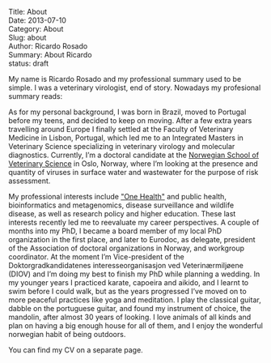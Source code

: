 Title: About  
Date: 2013-07-10  
Category: About  
Slug: about  
Author: Ricardo Rosado  
Summary: About Ricardo  
status: draft

My name is Ricardo Rosado and my professional summary used to be simple. I was a
veterinary virologist, end of story. Nowadays my profesional summary reads:


As for my personal background, I was born in Brazil, moved to Portugal before my
teens, and decided to keep on moving. After a few extra years travelling around
Europe I finally settled at the Faculty of Veterinary Medicine in Lisbon,
Portugal, which led me to an Integrated Masters in Veterinary Science
specializing in veterinary virology and molecular diagnostics. Currently, I’m a
doctoral candidate at the
[Norwegian School of Veterinary Science](http://www.nvh.no) in Oslo, Norway,
where I’m looking at the presence and quantity of viruses in surface water and
wastewater for the purpose of risk assessment.

My professional interests include
["One Health"](http://www.onehealthinitiative.com/) and public health,
bioinformatics and metagenomics, disease surveillance and wildlife disease, as
well as research policy and higher education. These last interests recently led
me to reevaluate my career perspectives. A couple of months into my PhD, I
became a board member of my local PhD organization in the first place, and later
to Eurodoc, as delegate, president of the Association of doctoral organizations
in Norway, and workgroup coordinator. At the moment I’m Vice-president of the
Doktorgradkandidatenes interesseorganisasjon ved Veterinærmiljøene (DIOV) and
I’m doing my best to finish my PhD while planning a wedding.  In my younger
years I practiced karate, capoeira and aikido, and I learnt to swim before I
could walk, but as the years progressed I’ve moved on to more peaceful practices
like yoga and meditation. I play the classical guitar, dabble on the portuguese
guitar, and found my instrument of choice, the mandolin, after almost 30 years
of looking. I love animals of all kinds and plan on having a big enough house
for all of them, and I enjoy the wonderful norwegian habit of being outdoors.

You can find my CV on a separate page.
